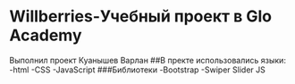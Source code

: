 # Willberries-Учебный проект в Glo Academy
Выполнил проект Куанышев Варлан
##В пректе использовались языки:
-html
-CSS
-JavaScript
###Библиотеки
-Bootstrap
-Swiper Slider JS
